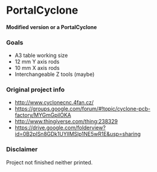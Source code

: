 # PortalCyclone

#### Modified version or a PortalCyclone

### Goals
- A3 table working size
- 12 mm Y axis rods
- 10 mm X axis rods
- Interchangeable Z tools (maybe)

### Original project info
- http://www.cyclonecnc.4fan.cz/
- https://groups.google.com/forum/#!topic/cyclone-pcb-factory/MYGmGpilOKA
- http://www.thingiverse.com/thing:238329
- https://drive.google.com/folderview?id=0B2pISn8GDk1UYllMSlp1NE5wR1E&usp=sharing

### Disclaimer
  Project not finished neither printed.
